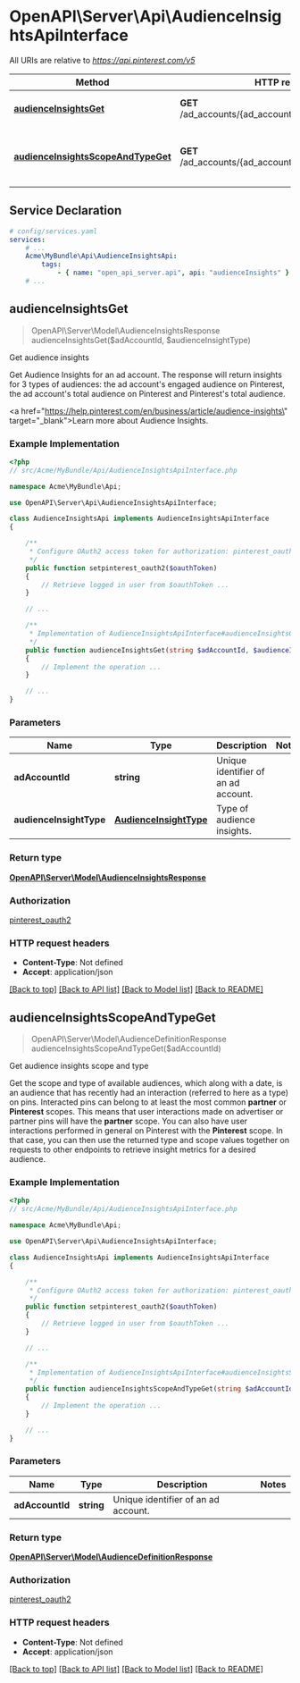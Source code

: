 # OpenAPI\Server\Api\AudienceInsightsApiInterface

All URIs are relative to *https://api.pinterest.com/v5*

Method | HTTP request | Description
------------- | ------------- | -------------
[**audienceInsightsGet**](AudienceInsightsApiInterface.md#audienceInsightsGet) | **GET** /ad_accounts/{ad_account_id}/audience_insights | Get audience insights
[**audienceInsightsScopeAndTypeGet**](AudienceInsightsApiInterface.md#audienceInsightsScopeAndTypeGet) | **GET** /ad_accounts/{ad_account_id}/insights/audiences | Get audience insights scope and type


## Service Declaration
```yaml
# config/services.yaml
services:
    # ...
    Acme\MyBundle\Api\AudienceInsightsApi:
        tags:
            - { name: "open_api_server.api", api: "audienceInsights" }
    # ...
```

## **audienceInsightsGet**
> OpenAPI\Server\Model\AudienceInsightsResponse audienceInsightsGet($adAccountId, $audienceInsightType)

Get audience insights

Get Audience Insights for an ad account. The response will return insights for 3 types of audiences: the ad account's engaged audience on Pinterest, the ad account's total audience on Pinterest and Pinterest's total audience.<p/> <a href=\"https://help.pinterest.com/en/business/article/audience-insights\" target=\"_blank\">Learn more about Audience Insights</a>.

### Example Implementation
```php
<?php
// src/Acme/MyBundle/Api/AudienceInsightsApiInterface.php

namespace Acme\MyBundle\Api;

use OpenAPI\Server\Api\AudienceInsightsApiInterface;

class AudienceInsightsApi implements AudienceInsightsApiInterface
{

    /**
     * Configure OAuth2 access token for authorization: pinterest_oauth2
     */
    public function setpinterest_oauth2($oauthToken)
    {
        // Retrieve logged in user from $oauthToken ...
    }

    // ...

    /**
     * Implementation of AudienceInsightsApiInterface#audienceInsightsGet
     */
    public function audienceInsightsGet(string $adAccountId, $audienceInsightType, int &$responseCode, array &$responseHeaders): array|object|null
    {
        // Implement the operation ...
    }

    // ...
}
```

### Parameters

Name | Type | Description  | Notes
------------- | ------------- | ------------- | -------------
 **adAccountId** | **string**| Unique identifier of an ad account. |
 **audienceInsightType** | [**AudienceInsightType**](../Model/.md)| Type of audience insights. |

### Return type

[**OpenAPI\Server\Model\AudienceInsightsResponse**](../Model/AudienceInsightsResponse.md)

### Authorization

[pinterest_oauth2](../../README.md#pinterest_oauth2)

### HTTP request headers

 - **Content-Type**: Not defined
 - **Accept**: application/json

[[Back to top]](#) [[Back to API list]](../../README.md#documentation-for-api-endpoints) [[Back to Model list]](../../README.md#documentation-for-models) [[Back to README]](../../README.md)

## **audienceInsightsScopeAndTypeGet**
> OpenAPI\Server\Model\AudienceDefinitionResponse audienceInsightsScopeAndTypeGet($adAccountId)

Get audience insights scope and type

Get the scope and type of available audiences, which along with a date, is an audience that has recently had an interaction (referred to here as a type) on pins. Interacted pins can belong to at least the most common **partner** or **Pinterest** scopes. This means that user interactions made on advertiser or partner pins will have the **partner** scope. You can also have user interactions performed in general on Pinterest with the **Pinterest** scope. In that case, you can then use the returned type and scope values together on requests to other endpoints to retrieve insight metrics for a desired audience.

### Example Implementation
```php
<?php
// src/Acme/MyBundle/Api/AudienceInsightsApiInterface.php

namespace Acme\MyBundle\Api;

use OpenAPI\Server\Api\AudienceInsightsApiInterface;

class AudienceInsightsApi implements AudienceInsightsApiInterface
{

    /**
     * Configure OAuth2 access token for authorization: pinterest_oauth2
     */
    public function setpinterest_oauth2($oauthToken)
    {
        // Retrieve logged in user from $oauthToken ...
    }

    // ...

    /**
     * Implementation of AudienceInsightsApiInterface#audienceInsightsScopeAndTypeGet
     */
    public function audienceInsightsScopeAndTypeGet(string $adAccountId, int &$responseCode, array &$responseHeaders): array|object|null
    {
        // Implement the operation ...
    }

    // ...
}
```

### Parameters

Name | Type | Description  | Notes
------------- | ------------- | ------------- | -------------
 **adAccountId** | **string**| Unique identifier of an ad account. |

### Return type

[**OpenAPI\Server\Model\AudienceDefinitionResponse**](../Model/AudienceDefinitionResponse.md)

### Authorization

[pinterest_oauth2](../../README.md#pinterest_oauth2)

### HTTP request headers

 - **Content-Type**: Not defined
 - **Accept**: application/json

[[Back to top]](#) [[Back to API list]](../../README.md#documentation-for-api-endpoints) [[Back to Model list]](../../README.md#documentation-for-models) [[Back to README]](../../README.md)


